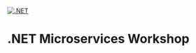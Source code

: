 [![.NET](https://github.com/acheddir/microservices-workshop/actions/workflows/build.yml/badge.svg)](https://github.com/acheddir/microservices-workshop/actions/workflows/build.yml)

# .NET Microservices Workshop
